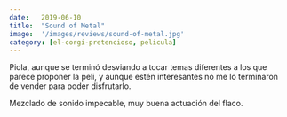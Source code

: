 ```yaml
---
date:   2019-06-10
title:  "Sound of Metal"
image:  '/images/reviews/sound-of-metal.jpg'
category: [el-corgi-pretencioso, pelicula]
---
```

Piola, aunque se terminó desviando a tocar temas diferentes a los que parece proponer la peli, y aunque estén interesantes no me lo terminaron de vender para poder disfrutarlo.

Mezclado de sonido impecable, muy buena actuación del flaco.
